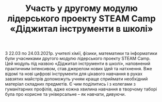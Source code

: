 ﻿---
title: Участь у другому модулю лідерського проекту STEAM Camp «Діджитал інструменти в школі»
---

З 22.03 по 24.03.2021р. учителі хімії, фізики, математики та інформатики були учасниками другого модулю лідерського проекту STEAM Camp. Цей модуль під назвою «Діджитал інструменти в школі», наповнений практичним інтенсивом, став джерелом нових ідей та натхнення. Вже відомі та нові цифрові інструменти для цікавого навчання в руках завзятих майстрів допоможуть учням краще сприймати необхідний матеріал складних предметів. Є чим поділитись і з колегами з гуманітарних профілів, адже кожна хвилина навчання в творчому таборі була про корисне та універсальне – як навчати, дивуючи.

<slideshow />
